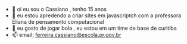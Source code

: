 - 👋 oi eu sou o Cassiano ,  tenho 15 anos 
- 👀 eu estou apredendo a criar sites em javascriptch com a professora Eliana de pensamento computacional
- 🌱 eu gosto de jogar bola , eu estou em um time de base de curitiba 
- 📫 email; ferreira.cassiano@escola.pr.gov.br
